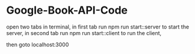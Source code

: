 # Google-Book-API-Code

open two tabs in terminal, in first tab run npm run start::server to start the server,
in second tab run npm run start::client to run the client,

then goto localhost:3000
